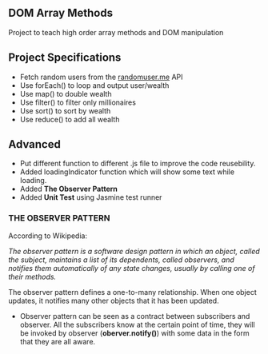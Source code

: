 ## DOM Array Methods

Project to teach high order array methods and DOM manipulation

## Project Specifications

- Fetch random users from the [randomuser.me](https://randomuser.me) API
- Use forEach() to loop and output user/wealth
- Use map() to double wealth
- Use filter() to filter only millionaires
- Use sort() to sort by wealth
- Use reduce() to add all wealth

## Advanced

- Put different function to different .js file to improve the code reusebility.
- Added loadingIndicator function which will show some text while loading.
- Added **The Observer Pattern**
- Added **Unit Test** using Jasmine test runner


### THE OBSERVER PATTERN

According to Wikipedia:

*The observer pattern is a software design pattern in which an object, called the subject, maintains a list of its dependents, called observers, and notifies them automatically of any state changes, usually by calling one of their methods.*

The observer pattern defines a one-to-many relationship. When one object updates, it notifies many other objects that it has been updated.

- Observer pattern can be seen as a contract between subscribers and observer. All the subscribers know at the certain point of time, they will be invoked by observer (**oberver.notify()**) with some data in the form that they are all aware.




